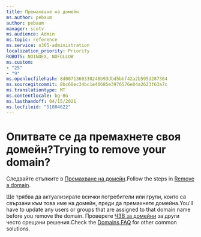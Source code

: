 ```yaml
---
title: Премахване на домейн
ms.author: pebaum
author: pebaum
manager: scotv
ms.audience: Admin
ms.topic: reference
ms.service: o365-administration
localization_priority: Priority
ROBOTS: NOINDEX, NOFOLLOW
ms.custom:
- "25"
- "9"
ms.openlocfilehash: 8d0071360330248b93dbd5bbf42a2b595d287364
ms.sourcegitcommit: 8bc60ec34bc1e40685e3976576e04a2623f63a7c
ms.translationtype: MT
ms.contentlocale: bg-BG
ms.lasthandoff: 04/15/2021
ms.locfileid: "51804622"
---
```

# <a name="trying-to-remove-your-domain"></a><span data-ttu-id="9aba3-102">Опитвате се да премахнете своя домейн?</span><span class="sxs-lookup"><span data-stu-id="9aba3-102">Trying to remove your domain?</span></span>

<span data-ttu-id="9aba3-103">Следвайте стъпките в [Премахване на домейн](https://docs.microsoft.com/microsoft-365/admin/get-help-with-domains/remove-a-domain).</span><span class="sxs-lookup"><span data-stu-id="9aba3-103">Follow the steps in [Remove a domain](https://docs.microsoft.com/microsoft-365/admin/get-help-with-domains/remove-a-domain).</span></span>
  
<span data-ttu-id="9aba3-104">Ще трябва да актуализирате всички потребители или групи, които са свързани към това име на домейн, преди да премахнете домейна.</span><span class="sxs-lookup"><span data-stu-id="9aba3-104">You'll have to update any users or groups that are assigned to that domain name before you remove the domain.</span></span> <span data-ttu-id="9aba3-105">Проверете [ЧЗВ за домейни](https://docs.microsoft.com/microsoft-365/admin/setup/domains-faq) за други често срещани решения.</span><span class="sxs-lookup"><span data-stu-id="9aba3-105">Check the [Domains FAQ](https://docs.microsoft.com/microsoft-365/admin/setup/domains-faq) for other common solutions.</span></span>
  